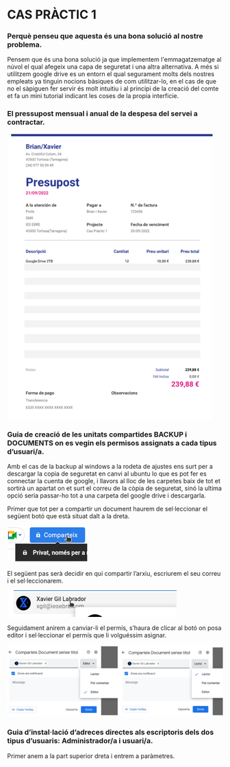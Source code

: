 # CAS PRÀCTIC 1

### Perquè penseu que aquesta és una bona solució al nostre problema.
Pensem que és una bona solució ja que implementem l'emmagatzematge al núvol el qual afegeix una capa de seguretat i una altra alternativa. A més si utilitzem google drive es un entorn el qual segurament molts dels nostres empleats ya tinguin nocions bàsiques de com utilitzar-lo, en el cas de que no el sàpiguen fer servir és molt intuitiu i al principi de la creació del comte et fa un mini tutorial indicant les coses de la propia interficie.

### El pressupost mensual i anual de la despesa del servei a contractar.
![pressupost](PRESUPOST.jpg)

### Guia de creació de les unitats compartides BACKUP i DOCUMENTS on es vegin els permisos assignats a cada tipus d’usuari/a.
Amb el cas de la backup al windows a la rodeta de ajustes ens surt per a descargar la copia de seguretat en canvi al ubuntu lo que es pot fer es connectar la cuenta de google, i llavors al lloc de les carpetes baix de tot et sortirà un apartat on et surt el correu de la còpia de seguretat, sinó la ultima opció seria passar-ho tot a una carpeta del google drive i descargarla.

Primer que tot per a compartir un document haurem de sel·leccionar el següent botó que està situat dalt a la dreta.

![guia uc1](guiauc1.jpg)

El següent pas serà decidir en qui compartir l’arxiu, escriurem el seu correu i el sel·leccionarem.

![compartir.jpg](compartir.jpg)

Seguidament anirem a canviar-li el permís, s’haura de clicar al botó on posa editor i sel·leccionar el permís que li volguéssim asignar.

![permisos.jpg](permisos.jpg)

### Guia d’instal·lació d’adreces directes als escriptoris dels dos tipus d’usuaris: Administrador/a i usuari/a.
Primer anem a la part superior dreta i entrem a paràmetres.
